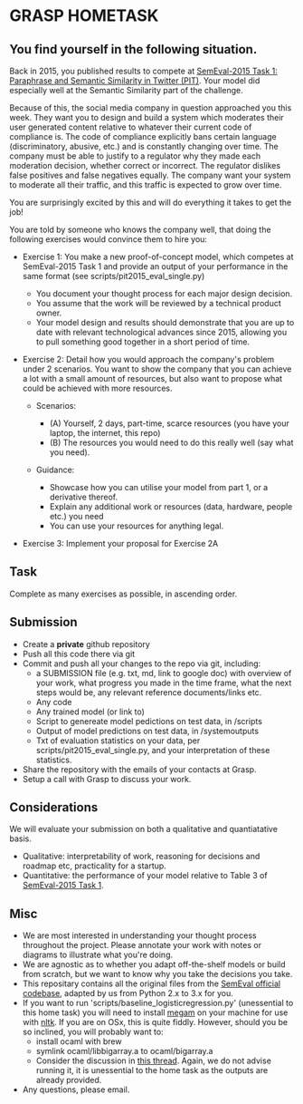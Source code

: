 # GRASP HOMETASK
## You find yourself in the following situation.
Back in 2015, you published results to compete at [SemEval-2015 Task 1: Paraphrase and Semantic Similarity in Twitter (PIT)](https://aclanthology.org/S15-2001.pdf). Your model did especially well at the Semantic Similarity part of the challenge.

Because of this, the social media company in question approached you this week. They want you to design and build a system which moderates their user generated content relative to whatever their current code of compliance is. The code of compliance explicitly bans certain language (discriminatory, abusive, etc.) and is constantly changing over time. The company must be able to justify to a regulator why they made each moderation decision, whether correct or incorrect. The regulator dislikes false positives and false negatives equally. The company want your system to moderate all their traffic, and this traffic is expected to grow over time.

You are surprisingly excited by this and will do everything it takes to get the job!

You are told by someone who knows the company well, that doing the following exercises would convince them to hire you:

* Exercise 1: You make a new proof-of-concept model, which competes at SemEval-2015 Task 1 and provide an output of your performance in the same format (see scripts/pit2015_eval_single.py)
    * You document your thought process for each major design decision.
    * You assume that the work will be reviewed by a technical product owner.
    * Your model design and results should demonstrate that you are up to date with relevant technological advances since 2015, allowing you to pull something good together in a short period of time.

* Exercise 2: Detail how you would approach the company's problem under 2 scenarios. You want to show the company that you can achieve a lot with a small amount of resources, but also want to propose what could be achieved with more resources. 
    * Scenarios:
        * (A) Yourself, 2 days, part-time, scarce resources (you have your laptop, the internet, this repo)
        * (B) The resources you would need to do this really well (say what you need).

    * Guidance:
        * Showcase how you can utilise your model from part 1, or a derivative thereof.
        * Explain any additional work or resources (data, hardware, people etc.) you need 
        * You can use your resources for anything legal.

* Exercise 3: Implement your proposal for Exercise 2A

## Task
Complete as many exercises as possible, in ascending order.

## Submission
* Create a **private** github repository
* Push all this code there via git
* Commit and push all your changes to the repo via git, including:
    * a SUBMISSION file (e.g. txt, md, link to google doc) with overview of your work, what progress you made in the time frame, what the next steps would be, any relevant reference documents/links etc.
    * Any code
    * Any trained model (or link to)
    * Script to genereate model pedictions on test data, in /scripts
    * Output of model predictions on test data, in /systemoutputs
    * Txt of evaluation statistics on your data, per scripts/pit2015_eval_single.py, and your interpretation of these statistics.
* Share the repository with the emails of your contacts at Grasp.
* Setup a call with Grasp to discuss your work.

## Considerations
We will evaluate your submission on both a qualitative and quantiatative basis.
* Qualitative: interpretability of work, reasoning for decisions and roadmap etc, practicality for a startup.
* Quantitative: the performance of your model relative to Table 3 of [SemEval-2015 Task 1](https://aclanthology.org/S15-2001.pdf).

## Misc
* We are most interested in understanding your thought process throughout the project. Please annotate your work with notes or diagrams to illustrate what you're doing.
* We are agnostic as to whether you adapt off-the-shelf models or build from scratch, but we want to know why you take the decisions you take.
* This repositary contains all the original files from the [SemEval official codebase](https://github.com/cocoxu/SemEval-PIT2015), adapted by us from Python 2.x to 3.x for you.
* If you want to run 'scripts/baseline_logisticregression.py' (unessential to this home task) you will need to install [megam](http://users.umiacs.umd.edu/~hal/megam/index.html) on your machine for use with [nltk](https://www.nltk.org/). If you are on OSx, this is quite fiddly. However, should you be so inclined, you will probably want to:
    * install ocaml with brew
    * symlink ocaml/libbigarray.a to ocaml/bigarray.a
    * Consider the discussion in [this thread](https://github.com/bcpierce00/unison/issues/282).
Again, we do not advise running it, it is unessential to the home task as the outputs are already provided.
* Any questions, please email.
